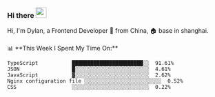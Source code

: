 ### Hi there <img src="https://media.giphy.com/media/hvRJCLFzcasrR4ia7z/giphy.gif" width="25px">

<!-- ![visitors](https://visitor-badge.glitch.me/badge?page_id=dislfyer.dislfyer) --!>

Hi, I'm Dylan, a Frontend Developer 🚀 from China, 🏠 base in shanghai.
<br/>
<br/>

📊 **This Week I Spent My Time On:**


<!--START_SECTION:waka-->

```text
TypeScript           ███████████████████████░░  91.61%
JSON                 █░░░░░░░░░░░░░░░░░░░░░░░░  4.61%
JavaScript           ▓░░░░░░░░░░░░░░░░░░░░░░░░  2.62%
Nginx configuration file ░░░░░░░░░░░░░░░░░░░░░░░░░  0.52%
CSS                  ░░░░░░░░░░░░░░░░░░░░░░░░░  0.22%
```

<!--END_SECTION:waka-->

<!--
**About Me:**
 -->
